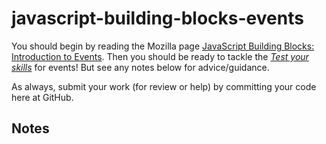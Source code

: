 # javascript-building-blocks-events

You should begin by reading the Mozilla page [JavaScript Building Blocks: Introduction to Events](https://developer.mozilla.org/en-US/docs/Learn/JavaScript/Building_blocks/Events). Then you should be ready to tackle the [*Test your skills*](https://developer.mozilla.org/en-US/docs/Learn/JavaScript/Building_blocks/Test_your_skills:_Events) for events! But see any notes below for advice/guidance.

As always, submit your work (for review or help) by committing your code here at GitHub.

## Notes
